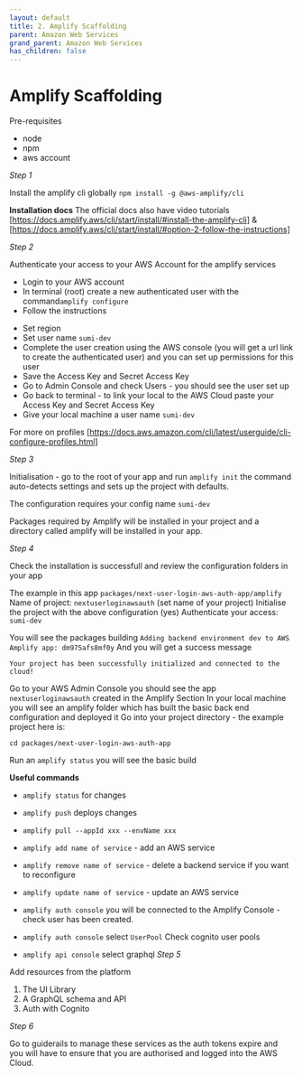 ```yaml
---
layout: default
title: 2. Amplify Scaffolding
parent: Amazon Web Services
grand_parent: Amazon Web Services
has_children: false
---
```


# Amplify Scaffolding

Pre-requisites

- node
- npm
- aws account

_Step 1_

Install the amplify cli globally
`npm install -g @aws-amplify/cli`

**Installation docs**
The official docs also have video tutorials
[https://docs.amplify.aws/cli/start/install/#install-the-amplify-cli] &
[https://docs.amplify.aws/cli/start/install/#option-2-follow-the-instructions]

_Step 2_

Authenticate your access to your AWS Account for the amplify services

- Login to your AWS account
- In terminal (root) create a new authenticated user with the command`amplify configure`
- Follow the instructions

* Set region
* Set user name `sumi-dev`
* Complete the user creation using the AWS console (you will get a url link to create the authenticated user) and you can set up permissions for this user
* Save the Access Key and Secret Access Key
* Go to Admin Console and check Users - you should see the user set up
* Go back to terminal - to link your local to the AWS Cloud paste your Access Key and Secret Access Key
* Give your local machine a user name `sumi-dev`

For more on profiles [https://docs.aws.amazon.com/cli/latest/userguide/cli-configure-profiles.html]

_Step 3_

Initialisation - go to the root of your app and run `amplify init` the command auto-detects settings and sets up the project with defaults.

The configuration requires your config name `sumi-dev`

Packages required by Amplify will be installed in your project and a directory called amplify will be installed in your app.

_Step 4_

Check the installation is successfull and review the configuration folders in your app

The example in this app `packages/next-user-login-aws-auth-app/amplify`
Name of project: `nextuserloginawsauth` (set name of your project)
Initialise the project with the above configuration (yes)
Authenticate your access: `sumi-dev`

You will see the packages building `Adding backend environment dev to AWS Amplify app: dm975afs8mf0y`
And you will get a success message

`Your project has been successfully initialized and connected to the cloud!`

Go to your AWS Admin Console you should see the app `nextuserloginawsauth` created in the Amplify Section
In your local machine you will see an amplify folder which has built the basic back end configuration and deployed it
Go into your project directory - the example project here is:

`cd packages/next-user-login-aws-auth-app`

Run an `amplify status` you will see the basic build

**Useful commands**

- `amplify status` for changes
- `amplify push` deploys changes
- `amplify pull --appId xxx --envName xxx`

- `amplify add name of service` - add an AWS service
- `amplify remove name of service` - delete a backend service if you want to reconfigure
- `amplify update name of service` - update an AWS service

- `amplify auth console` you will be connected to the Amplify Console - check user has been created.
- `amplify auth console` select `UserPool` Check cognito user pools
- `amplify api console` select graphql
  _Step 5_

Add resources from the platform

1. The UI Library
2. A GraphQL schema and API
3. Auth with Cognito

_Step 6_

Go to guiderails to manage these services as the auth tokens expire and you will have to ensure that you are authorised and logged into the AWS Cloud.